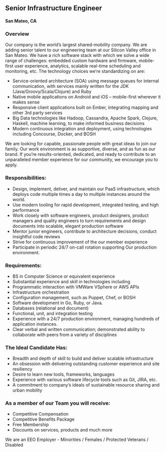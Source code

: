 ## Senior Infrastructure Engineer
#### San Mateo, CA

### Overview
Our company is the world’s largest shared-mobility company.  We are adding senior talent to our engineering team at our Silicon Valley office in San Mateo. We have a rich software stack with which we solve a wide range of challenges: embedded custom hardware and firmware, mobile-first user experience, analytics, scalable real-time scheduling and monitoring, etc.
The technology choices we’re standardizing on are:
+	Service-oriented architecture (SOA) using message queues for internal communication, with services mainly written for the JDK (Java/Groovy/Scala/Clojure) and Ruby
+	Native mobile applications on Android and iOS – mobile-first wherever it makes sense
+	Responsive client applications built on Ember, integrating mapping and other 3rd party services
+	Big Data technologies like Hadoop, Cassandra, Apache Spark, Clojure, Haskell, machine learning, to make informed business decisions
+	Modern continuous integration and deployment, using technologies including Concourse, Docker, and BOSH

We are looking for capable, passionate people with great ideas to join our family. Our work environment is as supportive, diverse, and as fun as our brand. If you’re results-oriented, dedicated, and ready to contribute to an unparalleled member experience for our community, we encourage you to apply.

### Responsibilities:
+	Design, implement, deliver, and maintain our PaaS infrastructure, which deploys code multiple times a day to multiple instances around the world.
+	Use modern tooling for rapid development, integrated testing, and high performance
+	Work closely with software engineers, product designers, product managers and quality engineers to turn requirements and design documents into scalable, elegant production software
+	Mentor junior engineers, contribute to architecture decisions, conduct insightful code reviews
+	Strive for continuous improvement of the our member experience
+	Participate in periodic 24/7 on-call rotation supporting Our production environment.  

### Requirements:
+	BS in Computer Science or equivalent experience
+	Substantial experience and skill in technologies including
  + Programmatic interaction with VMWare VSphere or AWS APIs
  + Infrastructure orchestration
  + Configuration management, such as Puppet, Chef, or BOSH
  + Software development in Go, Ruby, or Java.
  + Databases (relational and document)
  + Functional, unit, and integration testing
+	Experience with a 24/7 production environment, managing hundreds of application instances.
+	Clear verbal and written communication; demonstrated ability to collaborate with peers from a variety of disciplines

### The Ideal Candidate Has:
+	Breadth and depth of skill to build and deliver scalable infrastructure
+	An obsession with delivering outstanding customer experience and site resiliency
+	Desire to learn new tools, frameworks, languages
+	Experience with various software lifecycle tools such as Git, JIRA, etc.
+	A commitment to company’s ideals of sustainable resource sharing and urban mobility

### As a member of our Team you will receive:
+	Competitive Compensation
+	Competitive Benefits Package
+	Free Membership
+	Discounts on services, products and much more

We are an EEO Employer - Minorities / Females / Protected Veterans / Disabled


